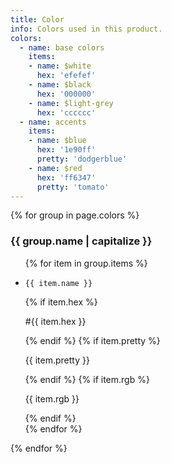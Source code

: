 ```yaml
---
title: Color
info: Colors used in this product.
colors: 
  - name: base colors
    items:
    - name: $white
      hex: 'efefef'
    - name: $black
      hex: '000000'
    - name: $light-grey
      hex: 'cccccc' 
  - name: accents
    items:
    - name: $blue
      hex: '1e90ff'  
      pretty: 'dodgerblue'
    - name: $red
      hex: 'ff6347'  
      pretty: 'tomato'  
---
```


<section class="sg-branding">
  {% for group in page.colors %} 
  <div>
    <h3>{{ group.name | capitalize }}</h3>
    <ul class="color-set">
    {% for item in group.items %}
      <li>
        <div style="background:#{{ item.hex }}"></div> 
        <p><code>{{ item.name }}</code></p>
        {% if item.hex %}<p>#{{ item.hex }}</p>{% endif %}
        {% if item.pretty %}<p>{{ item.pretty }}</p>{% endif %}
        {% if item.rgb %}<p>{{ item.rgb }}</p>{% endif %}
      </li>
    {% endfor %}
    </ul>
  </div>
  {% endfor %}
</section>